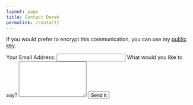```yaml
---
layout: page
title: Contact Derek
permalink: /contact/
---
```


If you would prefer to encrypt this communication, you can use my [public key].

[public key]: http://pgp.mit.edu/pks/lookup?op=get&search=0x60D9C7F1019704B4

<form
     accept-charset="UTF-8"
     action="https://formkeep.com/f/31564470a717"
     method="POST" class="contact-form">
  <input type="hidden" name="utf8" value="✓">
  <label for="email">Your Email Address:</label>
  <input type="text" name="email" required="required">
  <label for="message">What would you like to say?</label>
  <textarea name="message" required="required" rows="6"></textarea>
  <button type="submit">Send It</button>
</form>
